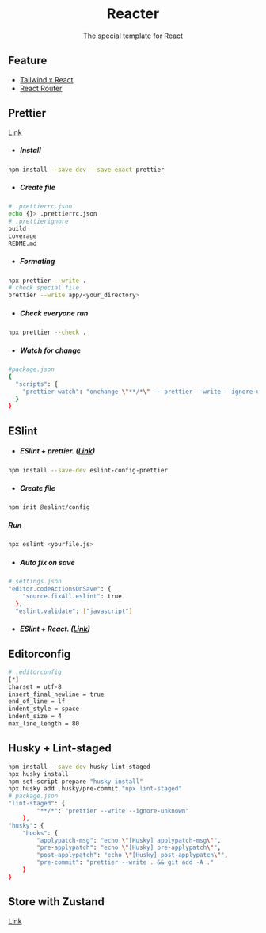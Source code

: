 <div align="center">
    <h1>Reacter</h1>
    <p>The special template for React</p>
</div>

## Feature
* [Tailwind x React](https://tailwindcss.com/docs/guides/create-react-app)
* [React Router](https://reactrouter.com/docs/en/v6/getting-started/installation)

## Prettier

[Link](https://prettier.io/docs/en/configuration.html)

-   ##### Install

```bash
npm install --save-dev --save-exact prettier
```

-   ##### Create file

```bash
# .prettierrc.json
echo {}> .prettierrc.json
# .prettierignore
build
coverage
REDME.md
```

-   ##### Formating

```bash
npx prettier --write .
# check special file
prettier --write app/<your_directory>
```

-   ##### Check everyone run

```bash
npx prettier --check .
```

-   ##### Watch for change

```bash
#package.json
{
  "scripts": {
    "prettier-watch": "onchange \"**/*\" -- prettier --write --ignore-unknown {{changed}}"
  }
}
```

## ESlint

-   ##### ESlint + prettier. ([Link](https://github.com/prettier/eslint-config-prettier#installation))

```bash
npm install --save-dev eslint-config-prettier
```

-   ##### Create file

```bash
npm init @eslint/config
```

##### Run

```bash
npx eslint <yourfile.js>
```

- ##### Auto fix on save
```bash
# settings.json
"editor.codeActionsOnSave": {
    "source.fixAll.eslint": true
  },
  "eslint.validate": ["javascript"]
```

-   ##### ESlint + React. ([Link](https://github.com/jsx-eslint/eslint-plugin-react))

## Editorconfig

```bash
# .editorconfig
[*]
charset = utf-8
insert_final_newline = true
end_of_line = lf
indent_style = space
indent_size = 4
max_line_length = 80
```

## Husky + Lint-staged

```bash
npm install --save-dev husky lint-staged
npx husky install
npm set-script prepare "husky install"
npx husky add .husky/pre-commit "npx lint-staged"
# package.json
"lint-staged": {
        "**/*": "prettier --write --ignore-unknown"
    },
"husky": {
    "hooks": {
        "applypatch-msg": "echo \"[Husky] applypatch-msg\"",
        "pre-applypatch": "echo \"[Husky] pre-applypatch\"",
        "post-applypatch": "echo \"[Husky] post-applypatch\"",
        "pre-commit": "prettier --write . && git add -A ."
    }
}
```


## Store with Zustand
[Link](https://github.com/pmndrs/zustand)

